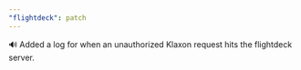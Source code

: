 ```yaml
---
"flightdeck": patch
---
```


🔊 Added a log for when an unauthorized Klaxon request hits the flightdeck server.
